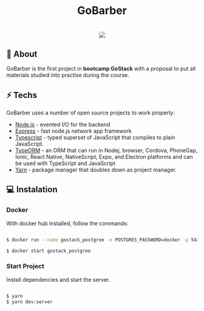<h1 align="center">
  GoBarber
</h1>
<h1 align="center">
  <img src="https://ik.imagekit.io/l4en7xyqq3/68747470733a2f2f7265732e636c6f7564696e6172792e636f6d2f6c756b656d6f72616c65732f696d6167652f75706c6f61642f76313536343533333035312f726561646d655f6c6f676f732f676f6261726265725f6867356464782e706e67_NtIUATu8D.png">
</h1>

## 📕 About

GoBarber is the first project in **bootcamp GoStack** with a proposal to put all materials studied into practise during the course.

## ⚡ Techs

GoBarber uses a number of open source projects to work properly:

* [Node.js] - evented I/O for the backend
* [Express] - fast node.js network app framework
* [Typescript] - typed superset of JavaScript that compiles to plain JavaScript.
* [TypeORM] - an ORM that can run in Nodej, browser, Cordova, PhoneGap, Ionic, React Native, NativeScript, Expo, and Electron platforms and can be used with TypeScript and JavaScript
* [Yarn] - package manager that doubles down as project manager.

## 💻 Instalation

### Docker

With docker hub installed, follow the commands:

```sh

$ docker run --name gostack_postgree -e POSTGRES_PASSWORD=docker -p 5432:5432 -d postgrees

$ docker start gostack_postgree

```
### Start Project

Install dependencies and start the server.

```sh

$ yarn
$ yarn dev:server

```








[node.js]: <http://nodejs.org>
[express]: <http://expressjs.com>
[typescript]: <https://www.typescriptlang.org/>
[typeORM]: <https://typeorm.io/#/>
[Yarn]: <https://yarnpkg.com/>
